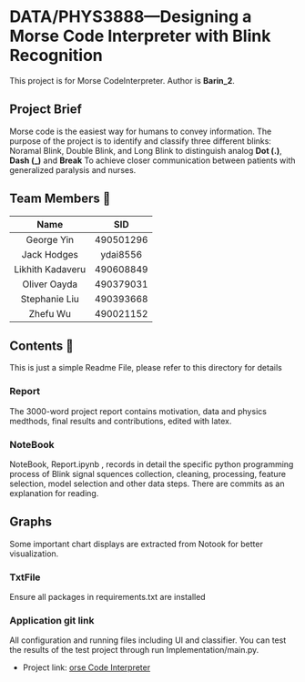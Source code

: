 # DATA/PHYS3888—Designing a Morse Code Interpreter  with  Blink Recognition
This project is for  Morse CodeInterpreter. Author is **Barin_2**.

## Project Brief
Morse code is the easiest way for humans to convey information. The purpose of the 
project is to identify and classify three different blinks: Noramal 
Blink, Double Blink, and Long Blink  to distinguish analog **Dot (.)**, **Dash (_)** 
and **Break** To achieve closer communication between patients with generalized paralysis and nurses.
## Team Members 👾
| Name | SID |
|:---:|:---:|
| George Yin| 490501296 |
| Jack Hodges | ydai8556 |
| Likhith Kadaveru | 490608849 |
| Oliver Oayda | 490379031 |
| Stephanie Liu | 490393668 |
| Zhefu Wu| 490021152 |
## Contents 📁
This is just a simple Readme File, please refer to this directory for details
### Report
The 3000-word project report contains motivation, data and 
physics medthods, final results and contributions, edited with latex.
### NoteBook
NoteBook, Report.ipynb , records in detail the specific python programming process of Blink 
signal squences collection, cleaning, processing, feature selection, 
model selection and other data steps. There are commits as an explanation for 
reading. 
## Graphs
Some important chart displays are extracted from Notook for better visualization.

### TxtFile
Ensure all packages in requirements.txt are installed

### Application git link
All configuration and running files including UI and classifier. You can test the results of the test project through run Implementation/main.py.
- Project link: [orse Code Interpreter](https://www.figma.com/file/67MujfWGXOiwC1V1uTAQqu/2222-Prototype?node-id=0%3A1)
